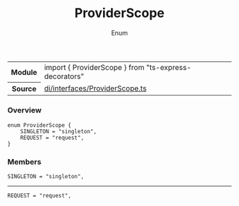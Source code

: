 <header class="symbol-info-header">    <h1 id="providerscope">ProviderScope</h1>    <label class="symbol-info-type-label enum">Enum</label>      </header>
<section class="symbol-info">      <table class="is-full-width">        <tbody>        <tr>          <th>Module</th>          <td>            <div class="lang-typescript">                <span class="token keyword">import</span> { ProviderScope }                 <span class="token keyword">from</span>                 <span class="token string">"ts-express-decorators"</span>                            </div>          </td>        </tr>        <tr>          <th>Source</th>          <td>            <a href="https://romakita.github.io/ts-express-decorators/#//blob/v3.2.0/src/di/interfaces/ProviderScope.ts#L0-L0">                di/interfaces/ProviderScope.ts            </a>        </td>        </tr>                </tbody>      </table>    </section>

### Overview

<pre><code class="typescript-lang">enum ProviderScope <span class="token punctuation">{</span>
    SINGLETON = "singleton"<span class="token punctuation">,</span>
    REQUEST = "request"<span class="token punctuation">,</span>
<span class="token punctuation">}</span></code></pre>

### Members

<div class="method-overview"><pre><code class="typescript-lang">SINGLETON = "singleton"<span class="token punctuation">,</span></code></pre></div>
<hr />
<div class="method-overview"><pre><code class="typescript-lang">REQUEST = "request"<span class="token punctuation">,</span></code></pre></div>
